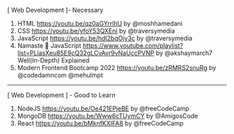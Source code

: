 [ Web Development ]- Necessary 
1. HTML https://youtu.be/qz0aGYrrlhU by @moshhamedani 
2. CSS https://youtu.be/yfoY53QXEnI by @traversymedia 
3. JavaScript https://youtu.be/hdI2bqOjy3c by @traversymedia 
4. Namaste 🙏 JavaScript https://www.youtube.com/playlist?list=PLlasXeu85E9cQ32gLCvAvr9vNaUccPVNP by @akshaymarch7 
Well(In-Depth) Explained 
5. Modern Frontend Bootcamp 2022 https://youtu.be/zRMRS2snuRg by @codedamncom @mehulmpt 
--------------------
[ Web Development ] - Good to Learn
1. NodeJS https://youtu.be/Oe421EPjeBE by @freeCodeCamp 
2. MongoDB https://youtu.be/Www6cTUymCY by @AmigosCode 
3. React https://youtu.be/bMknfKXIFA8 by @freeCodeCamp 